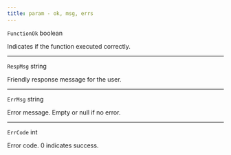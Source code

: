 ```yaml
---
title: param - ok, msg, errs
---
```


`FunctionOk` boolean

Indicates if the function executed correctly.

***

`RespMsg` string

Friendly response message for the user.

***

`ErrMsg` string

Error message. Empty or null if no error.

***

`ErrCode` int

Error code. 0 indicates success.
